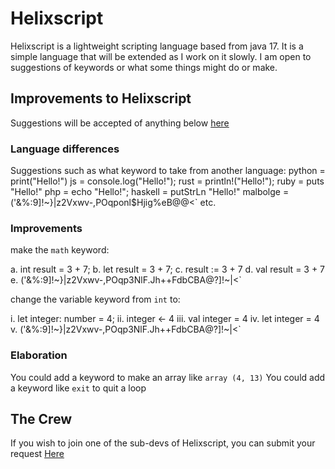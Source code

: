 # Helixscript
Helixscript is a lightweight scripting language based from java 17. It is a simple language that will be extended as I work on it slowly. I am open to suggestions of keywords or what some things might do or make. 

## Improvements to Helixscript
Suggestions will be accepted of anything below [here](https://forms.gle/7hwQGJU9UmFFUdfb8) 

### Language differences 
Suggestions such as what keyword to take from another language:
python = print("Hello!")
js = console.log("Hello!");
rust = println!("Hello!"); 
ruby = puts "Hello!"
php = echo "Hello!";
haskell = putStrLn "Hello!"
malbolge = ('&%:9]!~}|z2Vxwv-,POqponl$Hjig%eB@@<`
etc.

### Improvements 
make the `math` keyword:

a. int result = 3 + 7;
b. let result = 3 + 7;
c. result := 3 + 7
d. val result = 3 + 7
e. ('&%:9]!~}|z2Vxwv-,POqp3NlF.Jh++FdbCBA@?]!~|<`

change the variable keyword from `int` to:

i. let integer: number = 4;
ii. integer <- 4
iii. val integer = 4
iv. let integer = 4
v. ('&%:9]!~}|z2Vxwv-,POqp3NlF.Jh++FdbCBA@?]!~|<`

### Elaboration

You could add a keyword to make an array like `array (4, 13)`
You could add a keyword like `exit` to quit a loop

## The Crew
If you wish to join one of the sub-devs of Helixscript, you can submit your request [Here]()
